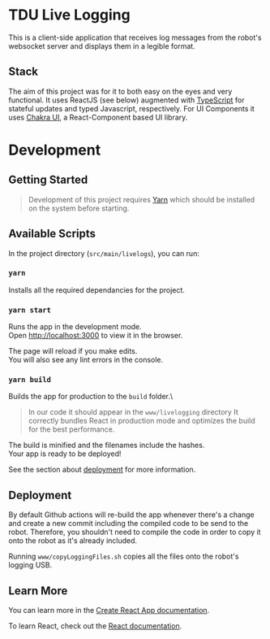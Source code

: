 # TDU Live Logging

This is a client-side application that receives log messages from the robot's websocket server and displays them in a legible format.

## Stack

The aim of this project was for it to both easy on the eyes and very functional. It uses ReactJS (see below) augmented with [TypeScript](https://www.typescriptlang.org/) for stateful updates and typed Javascript, respectively. For UI Components it uses [Chakra UI](https://chakra-ui.com/), a React-Component based UI library.

# Development

## Getting Started

> Development of this project requires [Yarn](https://yarnpkg.com/) which should be installed on the system before starting.

## Available Scripts

In the project directory (`src/main/livelogs`), you can run:

### `yarn`

Installs all the required dependancies for the project.

### `yarn start`

Runs the app in the development mode.\
Open [http://localhost:3000](http://localhost:3000) to view it in the browser.

The page will reload if you make edits.\
You will also see any lint errors in the console.

### `yarn build`

Builds the app for production to the `build` folder.\

> In our code it should appear in the `www/livelogging` directory
> It correctly bundles React in production mode and optimizes the build for the best performance.

The build is minified and the filenames include the hashes.\
Your app is ready to be deployed!

See the section about [deployment](https://facebook.github.io/create-react-app/docs/deployment) for more information.

## Deployment

By default Github actions will re-build the app whenever there's a change and create a new commit including the compiled code to be send to the robot. Therefore, you shouldn't need to compile the code in order to copy it onto the robot as it's already included.

Running `www/copyLoggingFiles.sh` copies all the files onto the robot's logging USB.

## Learn More

You can learn more in the [Create React App documentation](https://facebook.github.io/create-react-app/docs/getting-started).

To learn React, check out the [React documentation](https://reactjs.org/).
